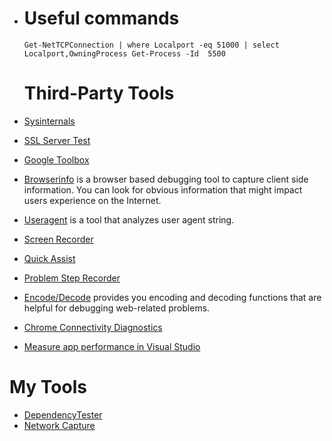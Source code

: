 - # Useful commands
  
  
  
  ``Get-NetTCPConnection | where Localport -eq 51000 | select Localport,OwningProcess
  Get-Process -Id  5500``
  
  
  # Third-Party Tools
- [Sysinternals](https://docs.microsoft.com/en-us/sysinternals/)
- [SSL Server Test](https://www.ssllabs.com/ssltest/index.html)
- [Google Toolbox](https://toolbox.googleapps.com/apps/main/)
- [Browserinfo](https://toolbox.googleapps.com/apps/browserinfo/) is a browser based debugging tool to capture client side information. You can look for obvious information that might impact users experience on the Internet.
- [Useragent](https://toolbox.googleapps.com/apps/useragent/) is a tool that analyzes user agent string.
- [Screen Recorder](https://toolbox.googleapps.com/apps/screen_recorder/)
- [Quick Assist](https://docs.microsoft.com/en-us/windows/client-management/quick-assist)
- [Problem Step Recorder](https://docs.microsoft.com/en-us/office/troubleshoot/settings/how-to-use-problem-steps-recorder)
- [Encode/Decode](https://toolbox.googleapps.com/apps/encode_decode/) provides you encoding and decoding functions that are helpful for debugging web-related problems.
- [Chrome Connectivity Diagnostics](https://chrome.google.com/webstore/detail/chrome-connectivity-diagn/eemlkeanncmjljgehlbplemhmdmalhdc/related?pli=1)
- [Measure app performance in Visual Studio](https://docs.microsoft.com/en-us/visualstudio/profiling/)
# My Tools
- [DependencyTester](https://github.com/leandromonaco/Workbench/tree/main/Tools/src/DependencyTester)
- [Network Capture](https://github.com/leandromonaco/Workbench/tree/main/Tools/src/NetworkCapture)